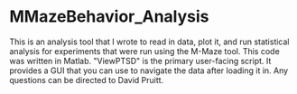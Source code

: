 # MMazeBehavior_Analysis

This is an analysis tool that I wrote to read in data, plot it, and run statistical analysis for experiments that were run using the M-Maze tool. This code was written in Matlab. "ViewPTSD" is the primary user-facing script. It provides a GUI that you can use to navigate the data after loading it in. Any questions can be directed to David Pruitt.
